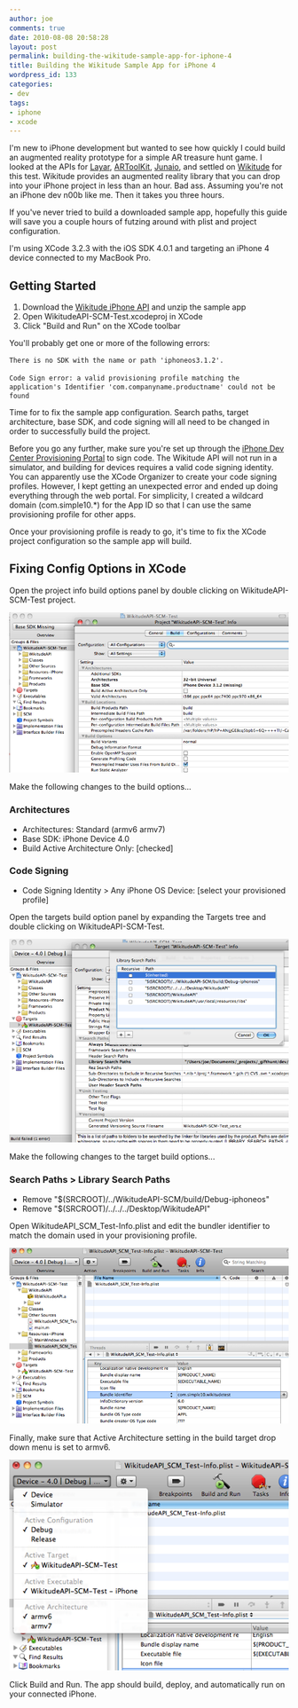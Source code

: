 ```yaml
---
author: joe
comments: true
date: 2010-08-08 20:58:28
layout: post
permalink: building-the-wikitude-sample-app-for-iphone-4
title: Building the Wikitude Sample App for iPhone 4
wordpress_id: 133
categories:
- dev
tags:
- iphone
- xcode
---
```


I'm new to iPhone development but wanted to see how quickly I could build an augmented reality prototype for a simple AR treasure hunt game. I looked at the APIs for [Layar](http://site.layar.com/create/platform-overview/), [ARToolKit](http://artoolworks.com/Home.html), [Junaio](http://www.junaio.com/), and settled on [Wikitude](http://www.wikitude.org/enwikitude-iphone-api) for this test. Wikitude provides an augmented reality library that you can drop into your iPhone project in less than an hour. Bad ass. Assuming you're not an iPhone dev n00b like me. Then it takes you three hours.

If you've never tried to build a downloaded sample app, hopefully this guide will save you a couple hours of futzing around with plist and project configuration.

I'm using XCode 3.2.3 with the iOS SDK 4.0.1 and targeting an iPhone 4 device connected to my MacBook Pro.

## Getting Started

1. Download the [Wikitude iPhone API](http://www.wikitude.org/developers) and unzip the sample app
2. Open WikitudeAPI-SCM-Test.xcodeproj in XCode
3. Click "Build and Run" on the XCode toolbar

You'll probably get one or more of the following errors:

```text
There is no SDK with the name or path 'iphoneos3.1.2'.

Code Sign error: a valid provisioning profile matching the application's Identifier 'com.companyname.productname' could not be found
```

Time for to fix the sample app configuration. Search paths, target architecture, base SDK, and code signing will all need to be changed in order to successfully build the project.

Before you go any further, make sure you're set up through the [iPhone Dev Center Provisioning Portal](https://developer.apple.com/iphone/manage/overview/index.action) to sign code. The Wikitude API will not run in a simulator, and building for devices requires a valid code signing identity. You can apparently use the XCode Organizer to create your code signing profiles. However, I kept getting an unexpected error and ended up doing everything through the web portal. For simplicity, I created a wildcard domain (com.simple10.*) for the App ID so that I can use the same provisioning profile for other apps.

Once your provisioning profile is ready to go, it's time to fix the XCode project configuration so the sample app will build.

## Fixing Config Options in XCode

Open the project info build options panel by double clicking on WikitudeAPI-SCM-Test project.

[![Wikitude Sample App Configuration](/images/posts/wikitude_sample_config_screen1.png)](/images/posts/wikitude_sample_config_screen1.png)

Make the following changes to the build options...

### Architectures

* Architectures: Standard (armv6 armv7)
* Base SDK: iPhone Device 4.0
* Build Active Architecture Only: [checked]


### Code Signing

* Code Signing Identity > Any iPhone OS Device: [select your provisioned profile]

Open the targets build option panel by expanding the Targets tree and double clicking on WikitudeAPI-SCM-Test.

[![Wikitude Sample App Config Screen 2](/images/posts/wikitude_sample_config_screen2.png)](/images/posts/wikitude_sample_config_screen2.png)

Make the following changes to the target build options...

### Search Paths > Library Search Paths

* Remove "$(SRCROOT)/../WikitudeAPI-SCM/build/Debug-iphoneos"
* Remove "$(SRCROOT)/../../../Desktop/WikitudeAPI"


Open WikitudeAPI_SCM_Test-Info.plist and edit the bundler identifier to match the domain used in your provisioning profile.

[![Wikitude Sample App Screen 3](/images/posts/wikitude_sample_config_screen3.png)](/images/posts/wikitude_sample_config_screen3.png)

Finally, make sure that Active Architecture setting in the build target drop down menu is set to armv6.

[![Wikitude Sample App Screen 4](/images/posts/wikitude_sample_config_screen4.png)](/images/posts/wikitude_sample_config_screen4.png)

Click Build and Run. The app should build, deploy, and automatically run on your connected iPhone.
